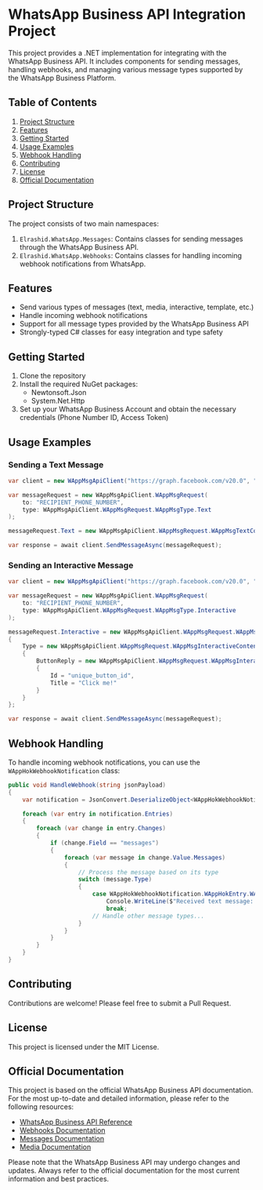 # WhatsApp Business API Integration Project

This project provides a .NET implementation for integrating with the WhatsApp Business API. It includes components for sending messages, handling webhooks, and managing various message types supported by the WhatsApp Business Platform.

## Table of Contents

1. [Project Structure](#project-structure)
2. [Features](#features)
3. [Getting Started](#getting-started)
4. [Usage Examples](#usage-examples)
5. [Webhook Handling](#webhook-handling)
6. [Contributing](#contributing)
7. [License](#license)
8. [Official Documentation](#official-documentation)

## Project Structure

The project consists of two main namespaces:

1. `Elrashid.WhatsApp.Messages`: Contains classes for sending messages through the WhatsApp Business API.
2. `Elrashid.WhatsApp.Webhooks`: Contains classes for handling incoming webhook notifications from WhatsApp.

## Features

- Send various types of messages (text, media, interactive, template, etc.)
- Handle incoming webhook notifications
- Support for all message types provided by the WhatsApp Business API
- Strongly-typed C# classes for easy integration and type safety

## Getting Started

1. Clone the repository
2. Install the required NuGet packages:
   - Newtonsoft.Json
   - System.Net.Http
3. Set up your WhatsApp Business Account and obtain the necessary credentials (Phone Number ID, Access Token)

## Usage Examples

### Sending a Text Message

```csharp
var client = new WAppMsgApiClient("https://graph.facebook.com/v20.0", "YOUR_PHONE_NUMBER_ID", "YOUR_ACCESS_TOKEN");

var messageRequest = new WAppMsgApiClient.WAppMsgRequest(
    to: "RECIPIENT_PHONE_NUMBER",
    type: WAppMsgApiClient.WAppMsgRequest.WAppMsgType.Text
);

messageRequest.Text = new WAppMsgApiClient.WAppMsgRequest.WAppMsgTextContent("Hello, World!");

var response = await client.SendMessageAsync(messageRequest);
```

### Sending an Interactive Message

```csharp
var client = new WAppMsgApiClient("https://graph.facebook.com/v20.0", "YOUR_PHONE_NUMBER_ID", "YOUR_ACCESS_TOKEN");

var messageRequest = new WAppMsgApiClient.WAppMsgRequest(
    to: "RECIPIENT_PHONE_NUMBER",
    type: WAppMsgApiClient.WAppMsgRequest.WAppMsgType.Interactive
);

messageRequest.Interactive = new WAppMsgApiClient.WAppMsgRequest.WAppMsgInteractiveContent
{
    Type = new WAppMsgApiClient.WAppMsgRequest.WAppMsgInteractiveContent.WAppMsgInteractiveType
    {
        ButtonReply = new WAppMsgApiClient.WAppMsgRequest.WAppMsgInteractiveContent.WAppMsgInteractiveType.WAppMsgButtonReply
        {
            Id = "unique_button_id",
            Title = "Click me!"
        }
    }
};

var response = await client.SendMessageAsync(messageRequest);
```

## Webhook Handling

To handle incoming webhook notifications, you can use the `WAppHokWebhookNotification` class:

```csharp
public void HandleWebhook(string jsonPayload)
{
    var notification = JsonConvert.DeserializeObject<WAppHokWebhookNotification>(jsonPayload);

    foreach (var entry in notification.Entries)
    {
        foreach (var change in entry.Changes)
        {
            if (change.Field == "messages")
            {
                foreach (var message in change.Value.Messages)
                {
                    // Process the message based on its type
                    switch (message.Type)
                    {
                        case WAppHokWebhookNotification.WAppHokEntry.WAppHokChange.WAppHokValue.WAppHokMessage.WAppHokMessageType.text:
                            Console.WriteLine($"Received text message: {message.Text.Body}");
                            break;
                        // Handle other message types...
                    }
                }
            }
        }
    }
}
```

## Contributing

Contributions are welcome! Please feel free to submit a Pull Request.

## License

This project is licensed under the MIT License.

## Official Documentation

This project is based on the official WhatsApp Business API documentation. For the most up-to-date and detailed information, please refer to the following resources:

- [WhatsApp Business API Reference](https://developers.facebook.com/docs/whatsapp/cloud-api/reference)
- [Webhooks Documentation](https://developers.facebook.com/docs/whatsapp/cloud-api/webhooks/components#messages-object)
- [Messages Documentation](https://developers.facebook.com/docs/whatsapp/cloud-api/reference/messages#template-object)
- [Media Documentation](https://developers.facebook.com/docs/whatsapp/cloud-api/reference/media)

Please note that the WhatsApp Business API may undergo changes and updates. Always refer to the official documentation for the most current information and best practices.